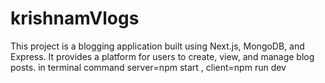 # krishnamVlogs
This project is a blogging application built using Next.js, MongoDB, and Express. It provides a platform for users to create, view, and manage blog posts. in terminal command server=npm start , client=npm run dev
